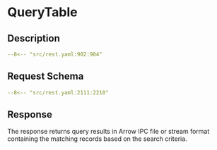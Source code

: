 # QueryTable

## Description

```yaml
--8<-- "src/rest.yaml:902:904"
```

## Request Schema

```yaml
--8<-- "src/rest.yaml:2111:2210"
```
## Response

The response returns query results in Arrow IPC file or stream format 
containing the matching records based on the search criteria.